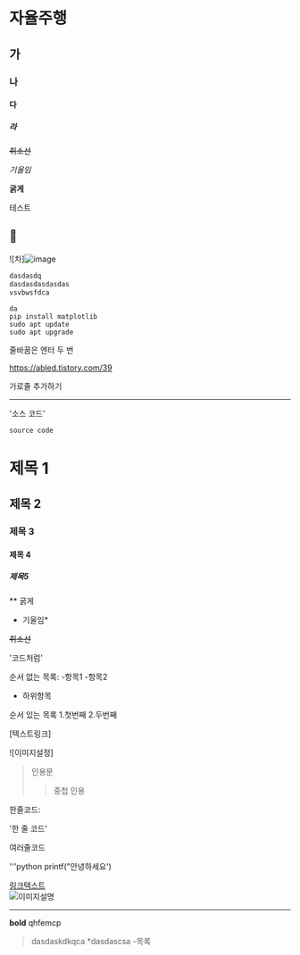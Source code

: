 # 자율주행 

## 가
### 나
#### 다
##### 라
~~취소선~~

*기울임*

**굵게**


테스트

## 🚗
![차]![image](https://github.com/user-attachments/assets/d72b926c-f26a-4bd3-988d-72a3df90bea8)


``` bash
dasdasdq
dasdasdasdasdas
vsvbwsfdca
```


```
da
pip install matplotlib
sudo apt update
sudo apt upgrade
```

줄바꿈은 엔터 두 번

https://abled.tistory.com/39

가로줄 추가하기

------------


'소스 코드'

`source code`


# 제목 1
## 제목 2
### 제목 3
#### 제목 4
##### 제목5

** 굵게

* 기울임*

~~취소선~~

'코드처럼'

순서 없는 목록:
-항목1
-항목2
 - 하위항목

순서 있는 목록
1.첫번째
2.두번째

[텍스트링크]

![이미지설정]

>인용문
>>중첩 인용
>

한줄코드:

'한 줄 코드'

여러줄코드


'''python
printf("안녕하세요')


[링크텍스트](https://example.com)  
![이미지설명](https://example.com/image.png)




___
**bold**
qhfemcp

> dasdaskdkqca
*dasdascsa
-목록
> 

